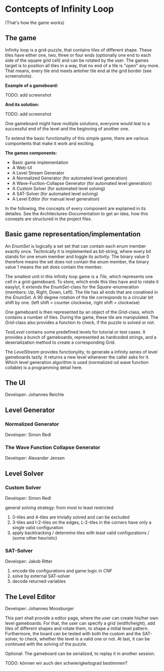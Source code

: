 # Contcepts of Infinity Loop
(That's  how the game works)


## The game

Infinity loop is a grid-puzzle, that contains tiles of different shape. These tiles have either one, two, three or four ends (optionally one end to each side of the square grid cell) and can be rotated by the user. The games target is to position all tiles in a way, that no end of a tile is "open" any more. That means, every tile end meets antoher tile end at the grid border (see screenshots).

**Example of a gameboard:**

TODO: add screenshot

**And its solution:**

TODO: add screenshot

One gameboard might have multiple solutions, everyone would leat to a successful end of the level and the beginning of another one.

To extend the basic functionality of this simple game, there are various compontents that make it work and exciting.

**The games components:**
* Basic game implementation
* A Web-UI
* A Level Stream Generator
* A Normalized Generator (for automated level generation)
* A Wave-Fuction-Collapse Generator (for automated level generation)
* A Custom Solver (for automated level solving)
* A SAT-Solver (for automated level solving)
* A Level Editor (for manual level generation)

In the following, the concepts of every component are explained in its detailes. See the Architectures-Documentation to get an idea, how this conxepts are structured in the project files.


## Basic game representation/implementation

An *EnumSet* is logically a set set that can contain each enum member exactly once. Technically it is implemented as bit-string, where every bit stands for one enum member and toggle its activity. The binary value 0 therefore means the set does not contain the enum member, the binary value 1 means the set does contain the member. 

The smallest unit in this infinity loop game is a *Tile*, which represents one cell in a grid-gameboard. To store, which ends this tiles have and to rotate it easylyt, it extends the *EnumSet*-class for the *Square*-enumeration (members: Up, Right, Down, Left). The tile has all ends that are conatined in the *EnumSet*.
A 90 degree rotation of the tile corresponds to a circular bit shift by one. (left shift = counter clockwise, right shift = clockwise)

One gameboard is then represented by an object of the *Grid*-class, which contains a number of tiles. During the game, these tile are manipulated. The *Grid*-class also provides a function to check, if the puzzle is solved or not.

*TestLevel* contains some predefined levels for tutorial or test cases. It provides a bunch of gameboards, represented as hardcoded strings, and a deserialization method to create a corresponding Grid.

The *LevelStream* provides functionylity, to generate a infinity series of level gameboards lazily. It returns a new level whenever the caller asks for it. Which level generation algorithm is used (normalized od wave function collable) is a programming detail here.

## The UI
Developer: Johannes Reichle


## Level Generator
### Normalized Generator
Developer: Simon Redl

### The Wave Function Collapse Generator
Developer: Alexander Jensen


## Level Solver
### Custom Solver
Developer: Simon Redl

general solving strategy: from most to least restricted

1. 0-tiles and 4-tiles are trivially solved and can be excluded
2. 3-tiles and I-2-tiles on the edges, L-2-tiles in the corners have only a single valid configuration
3. apply backtracking / determine tiles with least valid configurations / (some other heuristic)

### SAT-Solver
Developer: Jakob Ritter

1. encode tile configurations and game logic in CNF
2. solve by external SAT-solver
3. decode returned variables


## The Level Editor
Developer: Johannes Moosburger

This part shall provide a editor page, where the user can create his/her own level gameboards. For that, the user can specify a grid (width/height), add tiles of different shapes and rotate them, to shape a initial level pattern. Furthermore, the board can be tested with both the custom and the SAT-solver, to check, whether the level is a valid one or not. At last, it can be continued with the solving of the puzzle.

Optional: The gameboard can be serialized, to replay it in another session.

TODO: können wir auch den schwierigkeitsgrad bestimmen?